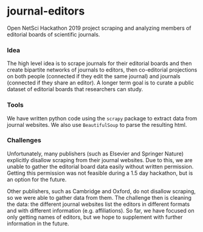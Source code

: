 # journal-editors
Open NetSci Hackathon 2019 project scraping and analyzing members of editorial boards of scientific journals. 

### Idea
The high level idea is to scrape journals for their editorial boards and then create bipartite networks of journals to editors, then co-editorial projections on both people (connected if they edit the same journal) and journals (connected if they share an editor). A longer term goal is to curate a public dataset of editorial boards that researchers can study.

### Tools
We have written python code using the `scrapy` package to extract data from journal websites. We also use `BeautifulSoup` to parse the resulting html.

### Challenges
Unfortunately, many publishers (such as Elsevier and Springer Nature) explicitly disallow scraping from their journal websites. Due to this, we are unable to gather the editorial board data easily without written permission. Getting this permission was not feasible during a 1.5 day hackathon, but is an option for the future.

Other publishers, such as Cambridge and Oxford, do not disallow scraping, so we were able to gather data from them. The challenge then is cleaning the data: the different journal websites list the editors in different formats and with different information (e.g. affiliations). So far, we have focused on only getting names of editors, but we hope to supplement with further information in the future.
